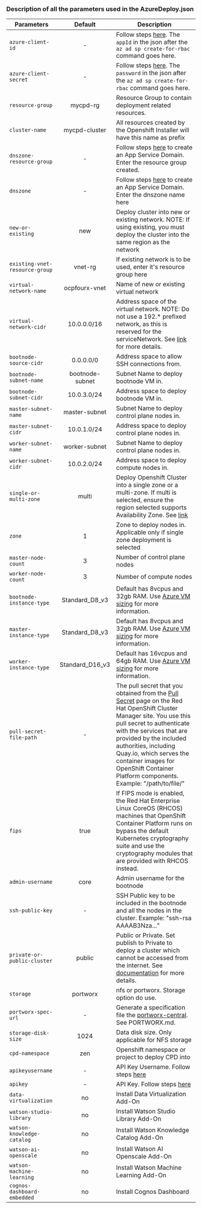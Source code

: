 ### Description of all the parameters used in the AzureDeploy.json
| Parameters             | Default       | Description          |
| --------------------- | :-----------: | -------------------- |
| `azure-client-id` | - | Follow steps [here](https://github.ibm.com/IIG/cpd_terraform/tree/master/azure#steps-to-deploy). The `appId` in the json after the `az ad sp create-for-rbac` command goes here. |
| `azure-client-secret` | - | Follow steps [here](https://github.ibm.com/IIG/cpd_terraform/tree/master/azure#steps-to-deploy). The `password` in the json after the `az ad sp create-for-rbac` command goes here. |
| `resource-group` | mycpd-rg | Resource Group to contain deployment related resources. |
| `cluster-name` | mycpd-cluster | All resources created by the Openshift Installer will have this name as prefix |
| `dnszone-resource-group` | - | Follow steps [here](https://github.ibm.com/IIG/cpd_terraform/tree/master/azure#steps-to-deploy) to create an App Service Domain. Enter the resource group created. |
| `dnszone` | - | Follow steps [here](https://github.ibm.com/IIG/cpd_terraform/tree/master/azure#steps-to-deploy) to create an App Service Domain. Enter the dnszone name here |
| `new-or-existing` | new | Deploy cluster into new or existing network. NOTE: If using existing, you must deploy the cluster into the same region as the network |
| `existing-vnet-resource-group` | vnet-rg | If existing network is to be used, enter it's resource group here |
| `virtual-network-name` | ocpfourx-vnet | Name of new or existing virtual network |
| `virtual-network-cidr` | 10.0.0.0/16 | Address space of the virtual network. NOTE: Do not use a 192.* prefixed network, as this is reserved for the serviceNetwork. See [link](https://docs.openshift.com/container-platform/4.3/installing/installing_azure/installing-azure-vnet.html) for more details. |
| `bootnode-source-cidr` | 0.0.0.0/0 | Address space to allow SSH connections from. |
| `bootnode-subnet-name` | bootnode-subnet | Subnet Name to deploy bootnode VM in. |
| `bootnode-subnet-cidr` | 10.0.3.0/24 | Address space to deploy bootnode VM in. |
| `master-subnet-name` | master-subnet | Subnet Name to deploy control plane nodes in. |
| `master-subnet-cidr` | 10.0.1.0/24 | Address space to deploy control plane nodes in. |
| `worker-subnet-name` | worker-subnet | Subnet Name to deploy control plane nodes in. |
| `worker-subnet-cidr` | 10.0.2.0/24 | Address space to deploy compute nodes in. |
| `single-or-multi-zone` | multi | Deploy Openshift Cluster into a single zone or a multi-zone. If multi is selected, ensure the region selected supports Availability Zone. See [link](https://docs.microsoft.com/en-us/azure/availability-zones/az-overview#services-support-by-region) |
| `zone` | 1 | Zone to deploy nodes in. Applicable only if single zone deployment is selected |
| `master-node-count` | 3 | Number of control plane nodes |
| `worker-node-count` | 3 | Number of compute nodes |
| `bootnode-instance-type` | Standard_D8_v3 | Default has 8vcpus and 32gb RAM. Use [Azure VM sizing](https://docs.microsoft.com/en-us/azure/virtual-machines/linux/sizes) for more information. |
| `master-instance-type` | Standard_D8_v3 | Default has 8vcpus and 32gb RAM. Use [Azure VM sizing](https://docs.microsoft.com/en-us/azure/virtual-machines/linux/sizes) for more information. |
| `worker-instance-type` | Standard_D16_v3 | Default has 16vcpus and 64gb RAM. Use [Azure VM sizing](https://docs.microsoft.com/en-us/azure/virtual-machines/linux/sizes) for more information. |
| `pull-secret-file-path` | - | The pull secret that you obtained from the [Pull Secret](https://cloud.redhat.com/openshift/install/pull-secret) page on the Red Hat OpenShift Cluster Manager site. You use this pull secret to authenticate with the services that are provided by the included authorities, including Quay.io, which serves the container images for OpenShift Container Platform components. Example: "/path/to/file/" |
| `fips` | true | If FIPS mode is enabled, the Red Hat Enterprise Linux CoreOS (RHCOS) machines that OpenShift Container Platform runs on bypass the default Kubernetes cryptography suite and use the cryptography modules that are provided with RHCOS instead. |
| `admin-username` | core | Admin username for the bootnode |
| `ssh-public-key` | - | SSH Public key to be included in the bootnode and all the nodes in the cluster. Example: "ssh-rsa AAAAB3Nza..." |
| `private-or-public-cluster` | public | Public or Private. Set publish to Private to deploy a cluster which cannot be accessed from the internet. See [documentation](https://docs.openshift.com/container-platform/4.3/installing/installing_azure/installing-azure-private.html#private-clusters-default_installing-azure-private) for more details. |
| `storage` | portworx | nfs or portworx. Storage option do use. |
| `portworx-spec-url` | - | Generate a specification file the [portworx-central](https://central.portworx.com/dashboard). See PORTWORX.md. |
| `storage-disk-size` | 1024 | Data disk size. Only applicable for NFS storage |
| `cpd-namespace` | zen | Openshift namespace or project to deploy CPD into |
| `apikeyusername` | - | API Key Username. Follow steps [here](https://github.ibm.com/IIG/cpd_terraform/tree/master/azure#steps-to-deploy) |
| `apikey` | - | API Key. Follow steps [here](https://github.ibm.com/IIG/cpd_terraform/tree/master/azure#steps-to-deploy) |
| `data-virtualization` | no | Install Data Virtualization Add-On |
| `watson-studio-library` | no | Install Watson Studio Library Add-On |
| `watson-knowledge-catalog` | no | Install Watson Knowledge Catalog Add-On |
| `watson-ai-openscale` | no | Install Watson AI Openscale Add-On |
| `watson-machine-learning` | no | Install Watson Machine Learning Add-On |
| `cognos-dashboard-embedded` | no | Install Cognos Dashboard |

